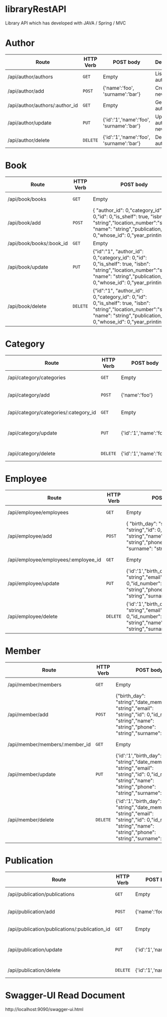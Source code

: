 # libraryRestAPI
Library API which has developed with JAVA / Spring / MVC


# Author

| Route | HTTP Verb	 | POST body	 | Description	 |
| --- | --- | --- | --- |
| /api/author/authors | `GET` | Empty | List all authors. |
| /api/author/add | `POST` | {'name':'foo', 'surname':'bar'} | Create a new author. |
| /api/author/authors/:author_id | `GET` | Empty | Get a author. |
| /api/author/update | `PUT` | {'id':'1','name':'foo', 'surname':'bar'} | Update a author with new info. |
| /api/author/delete | `DELETE` | {'id':'1','name':'foo', 'surname':'bar'} | Delete a author. |

# Book

| Route | HTTP Verb	 | POST body	 | Description	 |
| --- | --- | --- | --- |
| /api/book/books | `GET` | Empty | List all books. |
| /api/book/add | `POST` | { "author_id": 0,"category_id": 0,"id": 0,"is_shelf": true, "isbn": "string","location_number":"string" "name": "string","publication_id": 0,"whose_id": 0,"year_printing": 0}| Create a new book. |
| /api/book/books/:book_id | `GET` | Empty | Get a book. |
| /api/book/update | `PUT` | {"id":"1", "author_id": 0,"category_id": 0,"id": 0,"is_shelf": true, "isbn": "string","location_number":"string" "name": "string","publication_id": 0,"whose_id": 0,"year_printing": 0} | Update a book with new info. |
| /api/book/delete | `DELETE` | {"id":"1", "author_id": 0,"category_id": 0,"id": 0,"is_shelf": true, "isbn": "string","location_number":"string" "name": "string","publication_id": 0,"whose_id": 0,"year_printing": 0}| Delete a book. |

# Category

| Route | HTTP Verb	 | POST body	 | Description	 |
| --- | --- | --- | --- |
| /api/category/categories | `GET` | Empty | List all categories. |
| /api/category/add | `POST` | {'name':'foo'} | Create a new category. |
| /api/category/categories/:category_id | `GET` | Empty | Get a category. |
| /api/category/update | `PUT` | {'id':'1','name':'foo'} | Update a category with new info. |
| /api/category/delete | `DELETE` | {'id':'1','name':'foo'} | Delete a category. |

# Employee

| Route | HTTP Verb	 | POST body	 | Description	 |
| --- | --- | --- | --- |
| /api/employee/employees | `GET` | Empty | List all employees. |
| /api/employee/add | `POST` | { "birth_day": "string","email": "string","id": 0,"id_number": "string","name": "string","phone":"string", "surname": "string"} | Create a new employee. |
| /api/employee/employees/:employee_id | `GET` | Empty | Get a employee. |
| /api/employee/update | `PUT` | {'id':'1',"birth_day": "string","email": "string","id": 0,"id_number": "string","name": "string","phone": "string","surname": "string"} | Update a employee with new info. |
| /api/employee/delete | `DELETE` | {'id':'1',"birth_day": "string","email": "string","id": 0,"id_number": "string","name":"string","phone": "string","surname": "string"} | Delete a employee. |

  # Member

| Route | HTTP Verb	 | POST body	 | Description	 |
| --- | --- | --- | --- |
| /api/member/members | `GET` | Empty | List all members. |
| /api/member/add | `POST` | {"birth_day": "string","date_membership": "string","email": "string","id": 0,"id_number": "string","name": "string","phone": "string","surname": "string"} | Create a new member. |
| /api/member/members/:member_id | `GET` | Empty | Get a member. |
| /api/member/update | `PUT` | {'id':'1',"birth_day": "string","date_membership": "string","email": "string","id": 0,"id_number": "string","name": "string","phone": "string","surname": "string"} | Update a member with new info. |
| /api/member/delete | `DELETE` | {'id':'1',"birth_day": "string","date_membership": "string","email": "string","id": 0,"id_number": "string","name": "string","phone": "string","surname": "string"} | Delete a member. |

  # Publication

| Route | HTTP Verb	 | POST body	 | Description	 |
| --- | --- | --- | --- |
| /api/publication/publications | `GET` | Empty | List all publications. |
| /api/publication/add | `POST` | {'name':'foo'} | Create a new publication. |
| /api/publication/publications/:publication_id | `GET` | Empty | Get a publication. |
| /api/publication/update | `PUT` | {'id':'1','name':'foo'} | Update a publication with new info. |
| /api/publication/delete | `DELETE` | {'id':'1','name':'foo'} | Delete a publication. |

# Swagger-UI Read Document
http://localhost:9090/swagger-ui.html



